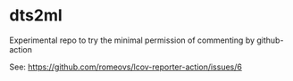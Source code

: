 # dts2ml

Experimental repo to try the minimal permission of commenting by github-action

See: https://github.com/romeovs/lcov-reporter-action/issues/6
